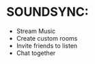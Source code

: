 <h1 id="soundsync">SOUNDSYNC:</br></h1>
<ul>
<li>Stream Music</br></li>
<li>Create custom rooms</br></li>
<li>Invite friends to listen</br></li>
<li>Chat together</li>
</ul>
